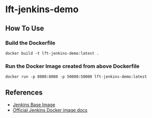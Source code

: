 # lft-jenkins-demo  

## How To Use

### Build the Dockerfile
```shell
docker build -t lft-jenkins-demo:latest .
```

### Run the Docker Image created from above Dockerfile
```shell
docker run -p 8080:8080 -p 50000:50000 lft-jenkins-demo:latest
```

## References
- [Jenkins Base Image](https://hub.docker.com/r/jenkins/jenkins)
- [Official Jenkins Docker image docs](https://github.com/jenkinsci/docker/blob/master/README.md)